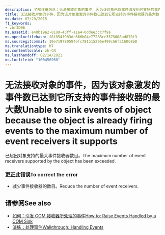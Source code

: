 ```yaml
---
description: 了解详细信息：无法接收对象的事件，因为该对象已将事件激发到它支持的事件接收器的最大数目
title: 无法接收对象的事件，因为该对象激发的事件数已达到它所支持的事件接收器的最大数
ms.date: 07/20/2015
f1_keywords:
- vbrID96
ms.assetid: e40b19a2-8100-43ff-a1a4-0ddee3cc7f9a
ms.openlocfilehash: f8f854f983dc666b04e77283ce3578008ad870f3
ms.sourcegitcommit: 10e719780594efc781b15295e499c66f316068b8
ms.translationtype: MT
ms.contentlocale: zh-CN
ms.lasthandoff: 02/14/2021
ms.locfileid: "100456960"
---
```

# <a name="unable-to-sink-events-of-object-because-the-object-is-already-firing-events-to-the-maximum-number-of-event-receivers-it-supports"></a><span data-ttu-id="26519-103">无法接收对象的事件，因为该对象激发的事件数已达到它所支持的事件接收器的最大数</span><span class="sxs-lookup"><span data-stu-id="26519-103">Unable to sink events of object because the object is already firing events to the maximum number of event receivers it supports</span></span>

<span data-ttu-id="26519-104">已超出对象支持的最大事件接收器数目。</span><span class="sxs-lookup"><span data-stu-id="26519-104">The maximum number of event receivers supported by the object has been exceeded.</span></span>  
  
### <a name="to-correct-the-error"></a><span data-ttu-id="26519-105">更正此错误</span><span class="sxs-lookup"><span data-stu-id="26519-105">To correct the error</span></span>  
  
- <span data-ttu-id="26519-106">减少事件接收器的数目。</span><span class="sxs-lookup"><span data-stu-id="26519-106">Reduce the number of event receivers.</span></span>  
  
## <a name="see-also"></a><span data-ttu-id="26519-107">请参阅</span><span class="sxs-lookup"><span data-stu-id="26519-107">See also</span></span>

- <span data-ttu-id="26519-108">[如何：引发 COM 接收器所处理的事件](/previous-versions/dotnet/netframework-4.0/dd8bf0x3(v=vs.100))</span><span class="sxs-lookup"><span data-stu-id="26519-108">[How to: Raise Events Handled by a COM Sink](/previous-versions/dotnet/netframework-4.0/dd8bf0x3(v=vs.100))</span></span>
- [<span data-ttu-id="26519-109">演练：处理事件</span><span class="sxs-lookup"><span data-stu-id="26519-109">Walkthrough: Handling Events</span></span>](../programming-guide/language-features/events/walkthrough-handling-events.md)
